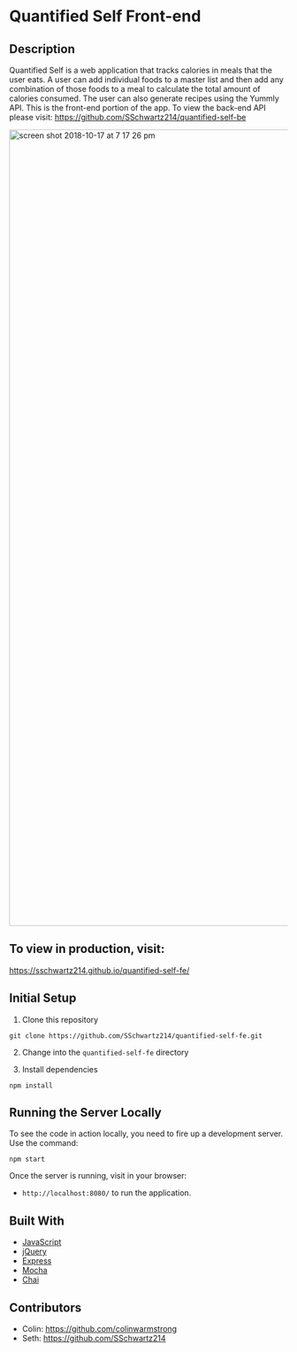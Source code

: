 # Quantified Self Front-end

## Description

Quantified Self is a web application that tracks calories in meals that the user eats.  A user can add individual foods to a master list and then add any combination of those foods to a meal to calculate the total amount of calories consumed.  The user can also generate recipes using the Yummly API.  This is the front-end portion of the app.  To view the back-end API please visit: https://github.com/SSchwartz214/quantified-self-be

<img width="1440" alt="screen shot 2018-10-17 at 7 17 26 pm" src="https://user-images.githubusercontent.com/30695131/47125623-c7b47600-d241-11e8-8eda-edea0ba55e37.png">

## To view in production, visit:

https://sschwartz214.github.io/quantified-self-fe/

## Initial Setup

1. Clone this repository 

  ```shell
  git clone https://github.com/SSchwartz214/quantified-self-fe.git
  ```
  
2. Change into the `quantified-self-fe` directory

3. Install dependencies

  ```shell
  npm install
  ```

## Running the Server Locally

To see the code in action locally, you need to fire up a development server. Use the command:

```shell
npm start
```

Once the server is running, visit in your browser:

* `http://localhost:8080/` to run the application.

## Built With

* [JavaScript](https://www.javascript.com/)
* [jQuery](https://jquery.com/)
* [Express](https://expressjs.com/)
* [Mocha](https://mochajs.org/)
* [Chai](https://chaijs.com/)

## Contributors

* Colin: https://github.com/colinwarmstrong
* Seth: https://github.com/SSchwartz214

